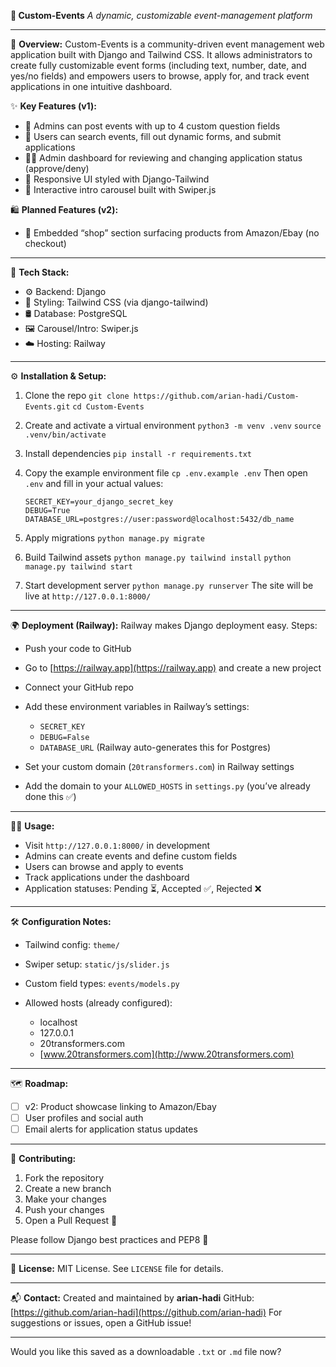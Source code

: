 **🎉 Custom-Events**
*A dynamic, customizable event-management platform*

---

🚀 **Overview:**
Custom-Events is a community-driven event management web application built with Django and Tailwind CSS. It allows administrators to create fully customizable event forms (including text, number, date, and yes/no fields) and empowers users to browse, apply for, and track event applications in one intuitive dashboard.

✨ **Key Features (v1):**

* 📝 Admins can post events with up to 4 custom question fields
* 🔎 Users can search events, fill out dynamic forms, and submit applications
* 🧑‍⚖️ Admin dashboard for reviewing and changing application status (approve/deny)
* 🎨 Responsive UI styled with Django-Tailwind
* 🎠 Interactive intro carousel built with Swiper.js

🛍️ **Planned Features (v2):**

* 🛒 Embedded “shop” section surfacing products from Amazon/Ebay (no checkout)

---

🧰 **Tech Stack:**

* ⚙️ Backend: Django
* 🎨 Styling: Tailwind CSS (via django-tailwind)
* 🛢️ Database: PostgreSQL
* 🖼️ Carousel/Intro: Swiper.js
* ☁️ Hosting: Railway

---

⚙️ **Installation & Setup:**

1. Clone the repo
   `git clone https://github.com/arian-hadi/Custom-Events.git`
   `cd Custom-Events`

2. Create and activate a virtual environment
   `python3 -m venv .venv`
   `source .venv/bin/activate`

3. Install dependencies
   `pip install -r requirements.txt`

4. Copy the example environment file
   `cp .env.example .env`
   Then open `.env` and fill in your actual values:

   ```
   SECRET_KEY=your_django_secret_key  
   DEBUG=True  
   DATABASE_URL=postgres://user:password@localhost:5432/db_name  
   ```

5. Apply migrations
   `python manage.py migrate`

6. Build Tailwind assets
   `python manage.py tailwind install`
   `python manage.py tailwind start`

7. Start development server
   `python manage.py runserver`
   The site will be live at `http://127.0.0.1:8000/`

---

🌍 **Deployment (Railway):**
Railway makes Django deployment easy.
Steps:

* Push your code to GitHub
* Go to [https://railway.app](https://railway.app) and create a new project
* Connect your GitHub repo
* Add these environment variables in Railway’s settings:

  * `SECRET_KEY`
  * `DEBUG=False`
  * `DATABASE_URL` (Railway auto-generates this for Postgres)
* Set your custom domain (`20transformers.com`) in Railway settings
* Add the domain to your `ALLOWED_HOSTS` in `settings.py` (you’ve already done this ✅)

---

🧑‍💻 **Usage:**

* Visit `http://127.0.0.1:8000/` in development
* Admins can create events and define custom fields
* Users can browse and apply to events
* Track applications under the dashboard
* Application statuses: Pending ⏳, Accepted ✅, Rejected ❌

---

🛠️ **Configuration Notes:**

* Tailwind config: `theme/`
* Swiper setup: `static/js/slider.js`
* Custom field types: `events/models.py`
* Allowed hosts (already configured):

  * localhost
  * 127.0.0.1
  * 20transformers.com
  * [www.20transformers.com](http://www.20transformers.com)

---

🗺️ **Roadmap:**

* [ ] v2: Product showcase linking to Amazon/Ebay
* [ ] User profiles and social auth
* [ ] Email alerts for application status updates

---

🤝 **Contributing:**

1. Fork the repository
2. Create a new branch
3. Make your changes
4. Push your changes
5. Open a Pull Request 🚀

Please follow Django best practices and PEP8 🐍

---

📄 **License:**
MIT License. See `LICENSE` file for details.

---

📬 **Contact:**
Created and maintained by **arian-hadi**
GitHub: [https://github.com/arian-hadi](https://github.com/arian-hadi)
For suggestions or issues, open a GitHub issue!

---

Would you like this saved as a downloadable `.txt` or `.md` file now?
